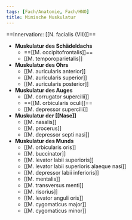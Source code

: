```yaml
---
tags: [Fach/Anatomie, Fach/HNO]
title: Mimische Muskulatur
---
```

==Innervation:: [[N. facialis (VII)]]==
- **Muskulatur des Schädeldachs**
	- ==[[M. occipitofrontalis]]==
	- [[M. temporoparietalis]]
- **Muskulatur des Ohrs**
	- [[M. auricularis anterior]]
	- [[M. auricularis superior]]
	- [[M. auricularis posterior]]
- **Muskulatur des Auges**
	- [[M. corrugator supercilii]]
	- ==[[M. orbicularis oculi]]==
	- [[M. depressor supercilii]]
- **Muskulatur der [[Nase]]**
	- [[M. nasalis]]
	- [[M. procerus]]
	- [[M. depressor septi nasi]]
- **Muskulatur des Munds**
	- [[M. orbicularis oris]]
	- [[M. buccinator]]
	- [[M. levator labii superioris]]
	- [[M. levator labii superioris alaeque nasi]]
	- [[M. depressor labii inferioris]]
	- [[M. mentalis]]
	- [[M. transversus menti]]
	- [[M. risorius]]
	- [[M. levator anguli oris]]
	- [[M. cygomaticus major]]
	- [[M. cygomaticus minor]]